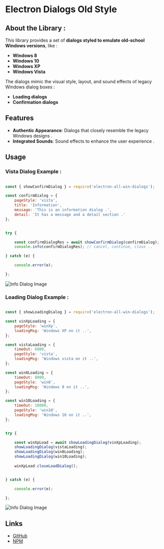 # Electron Dialogs Old Style

## About the Library :

This library provides a set of **dialogs styled to emulate old-school Windows versions**, like :

- **Windows 8**
- **Windows 10**
- **Windows XP**
- **Windows Vista**

The dialogs mimic the visual style, layout, and sound effects of legacy Windows dialog boxes :

- **Loading dialogs**
- **Confirmation dialogs**

## Features

- **Authentic Appearance**: Dialogs that closely resemble the legacy Windows designs .
- **Integrated Sounds**: Sound effects to enhance the user experience .


## Usage

### Vista Dialog Example : 


```javascript

const { showConfirmDialog } = require('electron-all-win-dialogs');

const confirmDialog = {
    pageStyle: 'vista',
    title: 'Information',
    message: 'This is an information dialog .',
    detail: 'It has a message and a detail section .'
};


try {

    const confirmDialogRes = await showConfirmDialog(confirmDialog);
    console.info(confirmDialogRes); // cancel, continue, close ..

} catch (e) {

    console.error(e);

};


```
![Info Dialog Image](https://github.com/Avri-Here/winDialogs/blob/main/demos/vistaDialog.png)



### Loading Dialog Example : 


```javascript

const { showLoadingDialog } = require('electron-all-win-dialogs');

const vinXpLoading = {
    pageStyle: 'winXp',
    loadingMsg: 'Windows XP on it ..',
};

const vistaLoading = {
    timeOut: 6000,
    pageStyle: 'vista',
    loadingMsg: 'Windows vista on it ..',
};

const win8Loading = {
    timeOut: 8000,
    pageStyle: 'win8',
    loadingMsg: 'Windows 8 on it ..',
};

const win10Loading = {
    timeOut: 10000,
    pageStyle: 'win10',
    loadingMsg: 'Windows 10 on it ..',
};


try {

    const winXpLoad = await showLoadingDialog(vinXpLoading);
    showLoadingDialog(vistaLoading);
    showLoadingDialog(win8Loading);
    showLoadingDialog(win10Loading);
    
    winXpLoad.closeLoadDialog();


} catch (e) {

    console.error(e);

};


```
![Info Dialog Image](https://github.com/Avri-Here/winDialogs/blob/main/demos/loadDialogs.gif)


## Links

- [GitHub ](https://github.com/Avri-Here/winDialogs)
- [NPM ](https://www.npmjs.com/package/electron-all-win-dialogs)

